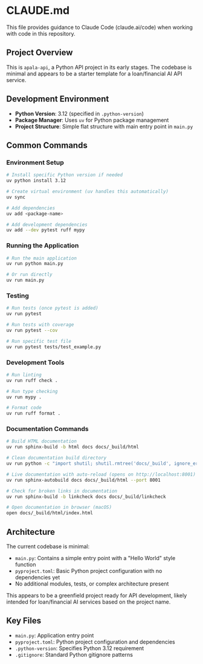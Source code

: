 # CLAUDE.md

This file provides guidance to Claude Code (claude.ai/code) when working with code in this repository.

## Project Overview

This is `apala-api`, a Python API project in its early stages. The codebase is minimal and appears to be a starter template for a loan/financial AI API service.

## Development Environment

- **Python Version**: 3.12 (specified in `.python-version`)
- **Package Manager**: Uses `uv` for Python package management
- **Project Structure**: Simple flat structure with main entry point in `main.py`

## Common Commands

### Environment Setup
```bash
# Install specific Python version if needed
uv python install 3.12

# Create virtual environment (uv handles this automatically)
uv sync

# Add dependencies
uv add <package-name>

# Add development dependencies
uv add --dev pytest ruff mypy
```

### Running the Application
```bash
# Run the main application
uv run python main.py

# Or run directly
uv run main.py
```

### Testing
```bash
# Run tests (once pytest is added)
uv run pytest

# Run tests with coverage
uv run pytest --cov

# Run specific test file
uv run pytest tests/test_example.py
```

### Development Tools
```bash
# Run linting
uv run ruff check .

# Run type checking
uv run mypy .

# Format code
uv run ruff format .
```

### Documentation Commands
```bash
# Build HTML documentation
uv run sphinx-build -b html docs docs/_build/html

# Clean documentation build directory
uv run python -c "import shutil; shutil.rmtree('docs/_build', ignore_errors=True)"

# Live documentation with auto-reload (opens on http://localhost:8001)
uv run sphinx-autobuild docs docs/_build/html --port 8001

# Check for broken links in documentation
uv run sphinx-build -b linkcheck docs docs/_build/linkcheck

# Open documentation in browser (macOS)
open docs/_build/html/index.html
```

## Architecture

The current codebase is minimal:
- `main.py`: Contains a simple entry point with a "Hello World" style function
- `pyproject.toml`: Basic Python project configuration with no dependencies yet
- No additional modules, tests, or complex architecture present

This appears to be a greenfield project ready for API development, likely intended for loan/financial AI services based on the project name.

## Key Files

- `main.py`: Application entry point
- `pyproject.toml`: Python project configuration and dependencies
- `.python-version`: Specifies Python 3.12 requirement
- `.gitignore`: Standard Python gitignore patterns